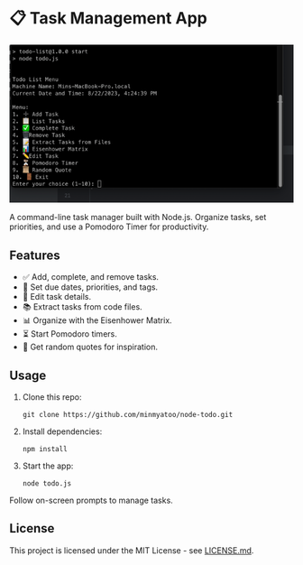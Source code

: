 # 📋 Task Management App

![img.png](img.png)

A command-line task manager built with Node.js. Organize tasks, set priorities, and use a Pomodoro Timer for productivity.

## Features

- ✅ Add, complete, and remove tasks.
- 📅 Set due dates, priorities, and tags.
- 📝 Edit task details.
- 📚 Extract tasks from code files.
- 📊 Organize with the Eisenhower Matrix.
- ⏳ Start Pomodoro timers.
- 📜 Get random quotes for inspiration.

## Usage

1. Clone this repo:

   ```shell
   git clone https://github.com/minmyatoo/node-todo.git
   ```

2. Install dependencies:

   ```shell
   npm install
   ```

3. Start the app:

   ```shell
   node todo.js
   ```

Follow on-screen prompts to manage tasks.

## License

This project is licensed under the MIT License - see [LICENSE.md](LICENSE.md).
